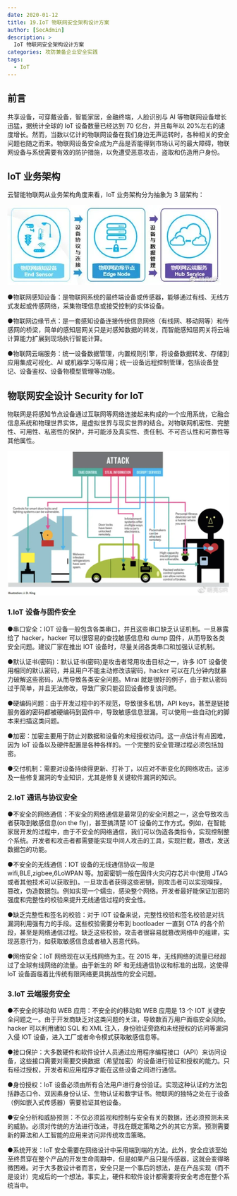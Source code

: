 ```yaml
---
date: 2020-01-12
title: 19.IoT 物联网安全架构设计方案
author: [SecAdmin]
description: >
  IoT 物联网安全架构设计方案
categories: 攻防兼备企业安全实践
tags:
  - IoT
---
```


## 前言 

共享设备，可穿戴设备，智能家居，金融终端，人脸识别与 AI 等物联网设备增长迅猛，据统计全球的 IoT 设备数量已经达到 70 亿台，并且每年以 20%左右的速度增长。然而，当数以亿计的物联网设备在我们身边无声运转时，各种相关的安全问题也随之而来。物联网设备安全成为产品是否能得到市场认可的最大障碍，物联网设备与系统需要有效的防护措施，以免遭受恶意攻击，盗取和仿造用户身份。

## IoT 业务架构 

云智能物联网从业务架构角度来看，IoT 业务架构分为抽象为 3 层架构：

![](./iot-security-architecture-design-solution/1657955058108-4e157148-0796-425e-8d4c-d2f416cedfdf.webp)



●物联网感知设备：是物联网系统的最终端设备或传感器，能够通过有线、无线方式发起或传感网络，采集物理信息或接受控制的实体设备。

●物联网边缘节点：是一套感知设备连接传统信息网络（有线网、移动网等）和传感网的桥梁，简单的感知层网关只是对感知数据的转发，而智能感知层网关将云端计算能力扩展到现场执行智能计算。

●物联网云端服务：统一设备数据管理，内置规则引擎，将设备数据转发、存储到应用集成可视化、AI 或机器学习等应用；统一设备远程控制管理，包括设备登记、设备鉴权、设备物模型管理等功能。

## 物联网安全设计 Security for IoT  

物联网是将感知节点设备通过互联网等网络连接起来构成的一个应用系统，它融合信息系统和物理世界实体，是虚拟世界与现实世界的结合。对物联网机密性、完整性、可用性、私密性的保护，并可能涉及真实性、责任制、不可否认性和可靠性等其他属性。 

![](./iot-security-architecture-design-solution/1657955058452-a45d9974-faca-4264-ae3d-8d65dfc62118.webp)


### 1.IoT 设备与固件安全 

●串口安全：IOT 设备一般包含各类串口，并且这些串口缺乏认证机制。一旦暴露给了 hacker，hacker 可以很容易的查找敏感信息和 dump 固件，从而导致各类安全问题。建议厂家在推出 IOT 设备时，尽量关闭各类串口和加强认证机制。

●默认证书(密码)：默认证书(密码)是攻击者常用攻击目标之一，许多 IOT 设备使用相同的默认密码，并且用户不能主动修改该密码，hacker 可以在几分钟内就暴力破解这些密码，从而导致各类安全问题。Mirai 就是很好的例子，由于默认密码过于简单，并且无法修改，导致厂家只能召回设备修复该问题。

●硬编码问题：由于开发过程中的不规范，导致很多私钥，API keys，甚至是链接服务器的密码都被硬编码到固件中，导致敏感信息泄漏。可以使用一些自动化的脚本来扫描这类问题。

●加密：加密主要用于防止对数据和设备的未经授权访问。这一点估计有点困难，因为 IoT 设备以及硬件配置是各种各样的。一个完整的安全管理过程必须包括加密。

●交付机制：需要对设备持续得更新、打补丁，以应对不断变化的网络攻击。这涉及一些修复漏洞的专业知识，尤其是修复关键软件漏洞的知识。

### 2.IoT 通讯与协议安全 

●不安全的网络通信：不安全的网络通信是最常见的安全问题之一，这会导致攻击者获取到敏感信息(on the fly)，甚至搞清楚 IOT 设备的工作方式。例如，在智能家居开发的过程中，由于不安全的网络通信，我们可以伪造各类指令，实现控制整个系统。开发者和攻击者都需要能实现中间人攻击的工具，实现拦截，篡改，发送数据包的功能。

●不安全的无线通信：IOT 设备的无线通信协议一般是 wifi,BLE,zigbee,6LoWPAN 等。加密密钥一般在固件火灾闪存芯片中(使用 JTAG 或者其他技术可以获取到)。一旦攻击者获得这些密钥，则攻击者可以实现嗅探，篡改，伪造数据包。例如实现一个蠕虫，感染整个网络。开发者最好能保证加密的强度和完整性的校验来提升无线通信过程的安全性。

●缺乏完整性和签名的校验：对于 IOT 设备来说，完整性校验和签名校验是对抗漏洞利用强有力的手段。这些校验需要分布到 bootloader 一直到 OTA 的各个阶段，甚至是网络通信过程。缺乏这些校验，攻击者很容易就篡改网络中的组建，实现恶意行为，如获取敏感信息或者植入恶意代码。

●网络安全：IoT 网络现在以无线网络为主。在 2015 年，无线网络的流量已经超过了全球有线网络的流量。由于新生的 RF 和无线通信协议和标准的出现，这使得 IoT 设备面临着比传统有限网络更具挑战性的安全问题。

### 3.IoT 云端服务安全 

●不安全的移动和 WEB 应用：不安全的的移动和 WEB 应用是 13 个 IOT 关键安全问题之一。由于开发商缺乏对这类问题的关注，导致数百万用户面临安全风险。hacker 可以利用诸如 SQL 和 XML 注入，身份验证旁路和未经授权的访问等漏洞入侵 IOT 设备，进入工厂或者命令模式获取敏感信息等。

●接口保护：大多数硬件和软件设计人员通过应用程序编程接口（API）来访问设备，这些接口需要对需要交换数据（希望加密）的设备进行验证和授权的能力。只有经过授权，开发者和应用程序才能在这些设备之间进行通信。

●身份授权：IoT 设备必须由所有合法用户进行身份验证。实现这种认证的方法包括静态口令、双因素身份认证、生物认证和数字证书。物联网的独特之处在于设备（例如嵌入式传感器）需要验证其他设备。

●安全分析和威胁预测：不仅必须监视和控制与安全有关的数据，还必须预测未来的威胁。必须对传统的方法进行改进，寻找在既定策略之外的其它方案。预测需要新的算法和人工智能的应用来访问非传统攻击策略。

●系统开发：IoT 安全需要在网络设计中采用端到端的方法。此外，安全应该至始至终贯穿在整个产品的开发生命周期中，但是如果产品只是传感器，这就会变得略微困难。对于大多数设计者而言，安全只是一个事后的想法，是在产品实现（而不是设计）完成后的一个想法。事实上，硬件和软件设计都需要将安全考虑在整个系统当中。


